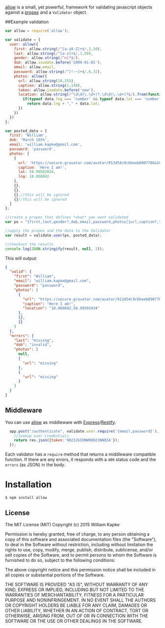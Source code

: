 [allow](http://williamkapke.github.com/allow) is a small, yet powerful, framework for validating
javascript objects against a [propex](https://propex.org) and a `Validator` object.


##Example validation
```javascript
var allow = require('allow');

var validate = {
  user: allow({
    first: allow.string(/^[a-zA-Z]+$/,1,50),
    last: allow.string(/^[a-z]+$/,1,50),
    gender: allow.string(/^m|f$/),
    dob: allow.isodate.before('2000-01-01'),
    email: allow.email,
    password: allow.string(/^[!-~]+$/,6,32),
    photos: allow({
      url: allow.string(10,255),
      caption: allow.string(1,140),
      taken: allow.isodate.before('now'),
      location: allow.string(/^\d\d(\.\d+)?,\d\d(\.\d+)?$/).from(function (propex, data) {
        if(typeof data.lng === 'number' && typeof data.lat === 'number')
          return data.lng + "," + data.lat;
      })
    })
  })
};

var posted_data = {
  first: 'William',
  dob: 'March 16th',
  email: 'william.kapke@gmail.com',
  password: 'password',
  photos: [
    {
      url: 'https://secure.gravatar.com/avatar/913d54c9cbbeeb8907786a18e6fbf844',
      caption: 'Here I am!',
      lat: 58.99502034,
      lng: 18.068842
    },
    {},
    {},
    {},//this will be ignored
    {}//this will be ignored
  ]
};

//create a propex that defines *what* you want validated
var px = "{first,last,gender?,dob,email,password,photos[{url,caption?,taken?,location?}]2:3?}";

//apply the propex and the data to the Validator
var result = validate.user(px, posted_data);

//checkout the results
console.log(JSON.stringify(result, null, 2));
```

This will output:
```json
{
  "valid": {
    "first": "William",
    "email": "william.kapke@gmail.com",
    "password": "password",
    "photos": [
      {
        "url": "https://secure.gravatar.com/avatar/913d54c9cbbeeb8907786a18e6fbf844",
        "caption": "Here I am!",
        "location": "18.068842,58.99502034"
      },
      {},
      {}
    ]
  },
  "errors": {
    "last": "missing",
    "dob": "invalid",
    "photos": [
      null,
      {
        "url": "missing"
      },
      {
        "url": "missing"
      }
    ]
  }
}
```

## Middleware
You can use [allow](https://github.com/williamkapke/allow) as middleware with
[Express](https://github.com/strongloop/express)/[Restify](https://github.com/mcavage/node-restify).

```javascript
  app.post("/authenticate", validate.user.require('{email,password}'), function(req, res){
    //lookup user credentials
    return res.json({token:'9023JGIONW90023NNOIA'});
  });
```

Each validator has a `require` method that returns a middleware compatible function. If there are any errors, it
responds with a `400` status code and the `errors` (as JSON) in the body.

# Installation

    $ npm install allow

## License

The MIT License (MIT)
Copyright (c) 2015 William Kapke

Permission is hereby granted, free of charge, to any person obtaining a copy of
this software and associated documentation files (the "Software"), to deal in
the Software without restriction, including without limitation the rights to
use, copy, modify, merge, publish, distribute, sublicense, and/or sell copies of
the Software, and to permit persons to whom the Software is furnished to do so,
subject to the following conditions:

The above copyright notice and this permission notice shall be included in all
copies or substantial portions of the Software.

THE SOFTWARE IS PROVIDED "AS IS", WITHOUT WARRANTY OF ANY KIND, EXPRESS OR
IMPLIED, INCLUDING BUT NOT LIMITED TO THE WARRANTIES OF MERCHANTABILITY,
FITNESS FOR A PARTICULAR PURPOSE AND NONINFRINGEMENT. IN NO EVENT SHALL THE
AUTHORS OR COPYRIGHT HOLDERS BE LIABLE FOR ANY CLAIM, DAMAGES OR OTHER
LIABILITY, WHETHER IN AN ACTION OF CONTRACT, TORT OR OTHERWISE, ARISING FROM,
OUT OF OR IN CONNECTION WITH THE SOFTWARE OR THE USE OR OTHER DEALINGS IN THE
SOFTWARE.
